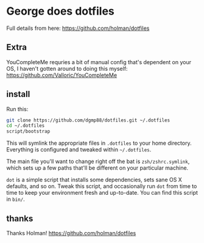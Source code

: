 # George does dotfiles

Full details from here: https://github.com/holman/dotfiles

## Extra

YouCompleteMe requries a bit of manual config that's dependent on your OS, I haven't gotten around to doing this myself:
https://github.com/Valloric/YouCompleteMe

## install

Run this:

```sh
git clone https://github.com/dgmp88/dotfiles.git ~/.dotfiles
cd ~/.dotfiles
script/bootstrap
```

This will symlink the appropriate files in `.dotfiles` to your home directory.
Everything is configured and tweaked within `~/.dotfiles`.

The main file you'll want to change right off the bat is `zsh/zshrc.symlink`,
which sets up a few paths that'll be different on your particular machine.

`dot` is a simple script that installs some dependencies, sets sane OS X
defaults, and so on. Tweak this script, and occasionally run `dot` from
time to time to keep your environment fresh and up-to-date. You can find
this script in `bin/`.


## thanks

Thanks Holman! https://github.com/holman/dotfiles
